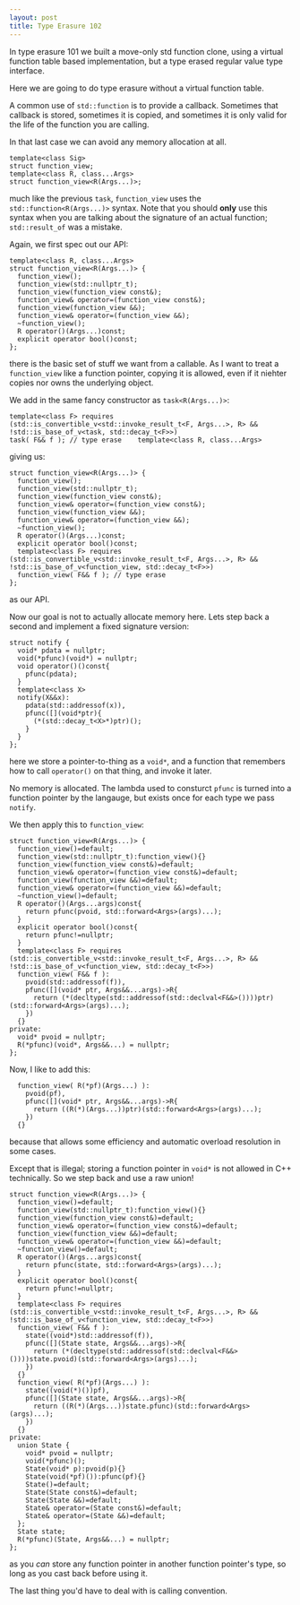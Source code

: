 ```yaml
---
layout: post
title: Type Erasure 102
---
```


In type erasure 101 we built a move-only std function clone, using a virtual function table based implementation, but a type erased regular value type interface.

Here we are going to do type erasure without a virtual function table.

A common use of `std::function` is to provide a callback.  Sometimes that callback is stored, sometimes it is copied, and sometimes it is only valid for the life of the function you are calling.

In that last case we can avoid any memory allocation at all.

    template<class Sig>
    struct function_view;
    template<class R, class...Args>
    struct function_view<R(Args...)>;
much like the previous `task`, `function_view` uses the `std::function<R(Args...)>` syntax.  Note that you should **only** use this syntax when you are talking about the signature of an actual function; `std::result_of` was a mistake.

Again, we first spec out our API:

    template<class R, class...Args>
    struct function_view<R(Args...)> {
      function_view();
      function_view(std::nullptr_t);
      function_view(function_view const&);
      function_view& operator=(function_view const&);
      function_view(function_view &&);
      function_view& operator=(function_view &&);
      ~function_view();
      R operator()(Args...)const;
      explicit operator bool()const;
    };
there is the basic set of stuff we want from a callable.  As I want to treat a `function_view` like a function pointer, copying it is allowed, even if it niehter copies nor owns the underlying object.

We add in the same fancy constructor as `task<R(Args...)>`:

    template<class F> requires (std::is_convertible_v<std::invoke_result_t<F, Args...>, R> && !std::is_base_of_v<task, std::decay_t<F>>)
    task( F&& f ); // type erase    template<class R, class...Args>
giving us:

    struct function_view<R(Args...)> {
      function_view();
      function_view(std::nullptr_t);
      function_view(function_view const&);
      function_view& operator=(function_view const&);
      function_view(function_view &&);
      function_view& operator=(function_view &&);
      ~function_view();
      R operator()(Args...)const;
      explicit operator bool()const;
      template<class F> requires (std::is_convertible_v<std::invoke_result_t<F, Args...>, R> && !std::is_base_of_v<function_view, std::decay_t<F>>)
      function_view( F&& f ); // type erase
    };
as our API.

Now our goal is not to actually allocate memory here.  Lets step back a second and implement a fixed signature version:

    struct notify {
      void* pdata = nullptr;
      void(*pfunc)(void*) = nullptr;
      void operator()()const{
        pfunc(pdata);
      }
      template<class X>
      notify(X&&x):
        pdata(std::addressof(x)),
        pfunc([](void*ptr){
          (*(std::decay_t<X>*)ptr)();
        }
      }
    };
here we store a pointer-to-thing as a `void*`, and a function that remembers how to call `operator()` on that thing, and invoke it later.

No memory is allocated.  The lambda used to consturct `pfunc` is turned into a function pointer by the langauge, but exists once for each type we pass `notify`.

We then apply this to `function_view`:

    struct function_view<R(Args...)> {
      function_view()=default;
      function_view(std::nullptr_t):function_view(){}
      function_view(function_view const&)=default;
      function_view& operator=(function_view const&)=default;
      function_view(function_view &&)=default;
      function_view& operator=(function_view &&)=default;
      ~function_view()=default;
      R operator()(Args...args)const{
        return pfunc(pvoid, std::forward<Args>(args)...);
      }
      explicit operator bool()const{
        return pfunc!=nullptr;
      }
      template<class F> requires (std::is_convertible_v<std::invoke_result_t<F, Args...>, R> && !std::is_base_of_v<function_view, std::decay_t<F>>)
      function_view( F&& f ):
        pvoid(std::addressof(f)),
        pfunc([](void* ptr, Args&&...args)->R{
          return (*(decltype(std::addressof(std::declval<F&&>())))ptr)(std::forward<Args>(args)...);
        })
      {}
    private:
      void* pvoid = nullptr;
      R(*pfunc)(void*, Args&&...) = nullptr;
    };
Now, I like to add this:

      function_view( R(*pf)(Args...) ):
        pvoid(pf),
        pfunc([](void* ptr, Args&&...args)->R{
          return ((R(*)(Args...))ptr)(std::forward<Args>(args)...);
        })
      {}
because that allows some efficiency and automatic overload resolution in some cases.
 
Except that is illegal; storing a function pointer in  `void*` is not allowed in C++ technically.  So we step back and use a raw union!

    struct function_view<R(Args...)> {
      function_view()=default;
      function_view(std::nullptr_t):function_view(){}
      function_view(function_view const&)=default;
      function_view& operator=(function_view const&)=default;
      function_view(function_view &&)=default;
      function_view& operator=(function_view &&)=default;
      ~function_view()=default;
      R operator()(Args...args)const{
        return pfunc(state, std::forward<Args>(args)...);
      }
      explicit operator bool()const{
        return pfunc!=nullptr;
      }
      template<class F> requires (std::is_convertible_v<std::invoke_result_t<F, Args...>, R> && !std::is_base_of_v<function_view, std::decay_t<F>>)
      function_view( F&& f ):
        state((void*)std::addressof(f)),
        pfunc([](State state, Args&&...args)->R{
          return (*(decltype(std::addressof(std::declval<F&&>())))state.pvoid)(std::forward<Args>(args)...);
        })
      {}
      function_view( R(*pf)(Args...) ):
        state((void(*)())pf),
        pfunc([](State state, Args&&...args)->R{
          return ((R(*)(Args...))state.pfunc)(std::forward<Args>(args)...);
        })
      {}
    private:
      union State {
        void* pvoid = nullptr;
        void(*pfunc)();
        State(void* p):pvoid(p){}
        State(void(*pf)()):pfunc(pf){}
        State()=default;
        State(State const&)=default;
        State(State &&)=default;
        State& operator=(State const&)=default;
        State& operator=(State &&)=default;
      };
      State state;
      R(*pfunc)(State, Args&&...) = nullptr;
    };
as you *can* store any function pointer in another function pointer's type, so long as you cast back before using it.

The last thing you'd have to deal with is calling convention.

